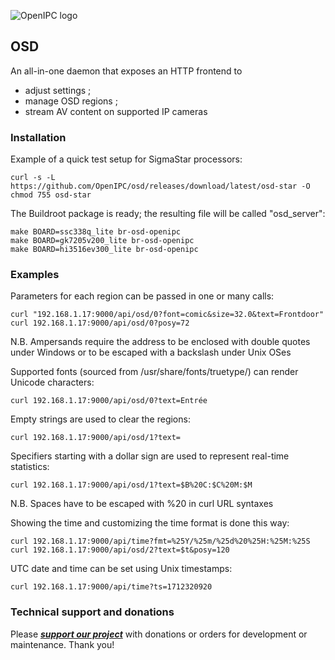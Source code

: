 ![OpenIPC logo][logo]

## OSD

An all-in-one daemon that exposes an HTTP frontend to
- adjust settings ;
- manage OSD regions ;
- stream AV content on supported IP cameras

### Installation

Example of a quick test setup for SigmaStar processors:

```
curl -s -L https://github.com/OpenIPC/osd/releases/download/latest/osd-star -O
chmod 755 osd-star
```

The Buildroot package is ready; the resulting file will be called "osd_server":

```
make BOARD=ssc338q_lite br-osd-openipc
make BOARD=gk7205v200_lite br-osd-openipc
make BOARD=hi3516ev300_lite br-osd-openipc
```

### Examples

Parameters for each region can be passed in one or many calls:
```
curl "192.168.1.17:9000/api/osd/0?font=comic&size=32.0&text=Frontdoor"
curl 192.168.1.17:9000/api/osd/0?posy=72
```
N.B. Ampersands require the address to be enclosed with double quotes under Windows or to be escaped with a backslash under Unix OSes

Supported fonts (sourced from /usr/share/fonts/truetype/) can render Unicode characters:
```
curl 192.168.1.17:9000/api/osd/0?text=Entrée
```

Empty strings are used to clear the regions:
```
curl 192.168.1.17:9000/api/osd/1?text=
```

Specifiers starting with a dollar sign are used to represent real-time statistics:
```
curl 192.168.1.17:9000/api/osd/1?text=$B%20C:$C%20M:$M
```
N.B. Spaces have to be escaped with %20 in curl URL syntaxes

Showing the time and customizing the time format is done this way:
```
curl 192.168.1.17:9000/api/time?fmt=%25Y/%25m/%25d%20%25H:%25M:%25S
curl 192.168.1.17:9000/api/osd/2?text=$t&posy=120
```

UTC date and time can be set using Unix timestamps:
```
curl 192.168.1.17:9000/api/time?ts=1712320920
```

### Technical support and donations

Please **_[support our project](https://openipc.org/support-open-source)_** with donations or orders for development or maintenance. Thank you!

[logo]: https://openipc.org/assets/openipc-logo-black.svg

